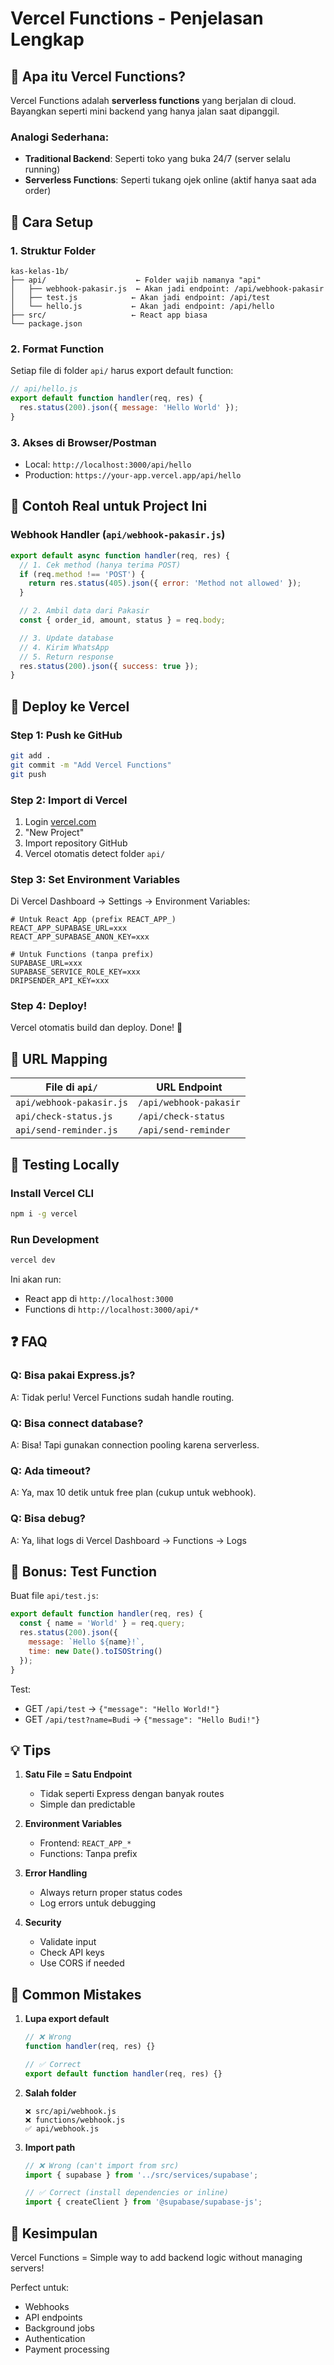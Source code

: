 # Vercel Functions - Penjelasan Lengkap

## 🤔 Apa itu Vercel Functions?

Vercel Functions adalah **serverless functions** yang berjalan di cloud. Bayangkan seperti mini backend yang hanya jalan saat dipanggil.

### Analogi Sederhana:
- **Traditional Backend**: Seperti toko yang buka 24/7 (server selalu running)
- **Serverless Functions**: Seperti tukang ojek online (aktif hanya saat ada order)

## 📂 Cara Setup

### 1. Struktur Folder
```
kas-kelas-1b/
├── api/                    ← Folder wajib namanya "api"
│   ├── webhook-pakasir.js  ← Akan jadi endpoint: /api/webhook-pakasir
│   ├── test.js            ← Akan jadi endpoint: /api/test
│   └── hello.js           ← Akan jadi endpoint: /api/hello
├── src/                   ← React app biasa
└── package.json
```

### 2. Format Function
Setiap file di folder `api/` harus export default function:

```javascript
// api/hello.js
export default function handler(req, res) {
  res.status(200).json({ message: 'Hello World' });
}
```

### 3. Akses di Browser/Postman
- Local: `http://localhost:3000/api/hello`
- Production: `https://your-app.vercel.app/api/hello`

## 🔨 Contoh Real untuk Project Ini

### Webhook Handler (`api/webhook-pakasir.js`)
```javascript
export default async function handler(req, res) {
  // 1. Cek method (hanya terima POST)
  if (req.method !== 'POST') {
    return res.status(405).json({ error: 'Method not allowed' });
  }

  // 2. Ambil data dari Pakasir
  const { order_id, amount, status } = req.body;

  // 3. Update database
  // 4. Kirim WhatsApp
  // 5. Return response
  res.status(200).json({ success: true });
}
```

## 🚀 Deploy ke Vercel

### Step 1: Push ke GitHub
```bash
git add .
git commit -m "Add Vercel Functions"
git push
```

### Step 2: Import di Vercel
1. Login [vercel.com](https://vercel.com)
2. "New Project"
3. Import repository GitHub
4. Vercel otomatis detect folder `api/`

### Step 3: Set Environment Variables
Di Vercel Dashboard → Settings → Environment Variables:

```
# Untuk React App (prefix REACT_APP_)
REACT_APP_SUPABASE_URL=xxx
REACT_APP_SUPABASE_ANON_KEY=xxx

# Untuk Functions (tanpa prefix)
SUPABASE_URL=xxx
SUPABASE_SERVICE_ROLE_KEY=xxx
DRIPSENDER_API_KEY=xxx
```

### Step 4: Deploy!
Vercel otomatis build dan deploy. Done! 🎉

## 📍 URL Mapping

| File di `api/` | URL Endpoint |
|----------------|--------------|
| `api/webhook-pakasir.js` | `/api/webhook-pakasir` |
| `api/check-status.js` | `/api/check-status` |
| `api/send-reminder.js` | `/api/send-reminder` |

## 🧪 Testing Locally

### Install Vercel CLI
```bash
npm i -g vercel
```

### Run Development
```bash
vercel dev
```

Ini akan run:
- React app di `http://localhost:3000`
- Functions di `http://localhost:3000/api/*`

## ❓ FAQ

### Q: Bisa pakai Express.js?
A: Tidak perlu! Vercel Functions sudah handle routing.

### Q: Bisa connect database?
A: Bisa! Tapi gunakan connection pooling karena serverless.

### Q: Ada timeout?
A: Ya, max 10 detik untuk free plan (cukup untuk webhook).

### Q: Bisa debug?
A: Ya, lihat logs di Vercel Dashboard → Functions → Logs

## 🎁 Bonus: Test Function

Buat file `api/test.js`:
```javascript
export default function handler(req, res) {
  const { name = 'World' } = req.query;
  res.status(200).json({ 
    message: `Hello ${name}!`,
    time: new Date().toISOString()
  });
}
```

Test:
- GET `/api/test` → `{"message": "Hello World!"}`
- GET `/api/test?name=Budi` → `{"message": "Hello Budi!"}`

## 💡 Tips

1. **Satu File = Satu Endpoint**
   - Tidak seperti Express dengan banyak routes
   - Simple dan predictable

2. **Environment Variables**
   - Frontend: `REACT_APP_*`
   - Functions: Tanpa prefix

3. **Error Handling**
   - Always return proper status codes
   - Log errors untuk debugging

4. **Security**
   - Validate input
   - Check API keys
   - Use CORS if needed

## 🚨 Common Mistakes

1. **Lupa export default**
   ```javascript
   // ❌ Wrong
   function handler(req, res) {}
   
   // ✅ Correct
   export default function handler(req, res) {}
   ```

2. **Salah folder**
   ```
   ❌ src/api/webhook.js
   ❌ functions/webhook.js
   ✅ api/webhook.js
   ```

3. **Import path**
   ```javascript
   // ❌ Wrong (can't import from src)
   import { supabase } from '../src/services/supabase';
   
   // ✅ Correct (install dependencies or inline)
   import { createClient } from '@supabase/supabase-js';
   ```

## 🎯 Kesimpulan

Vercel Functions = Simple way to add backend logic without managing servers!

Perfect untuk:
- Webhooks
- API endpoints
- Background jobs
- Authentication
- Payment processing